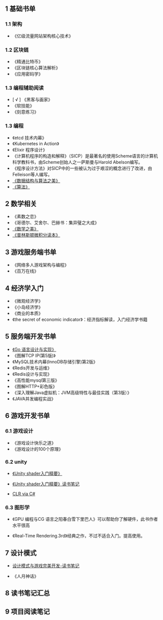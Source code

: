 
## 1 基础书单

### 1.1 架构
* 《亿级流量网站架构核心技术》
### 1.2 区块链
* 《精通比特币》
* 《区块链核心算法解析》
*  《应用密码学》
### 1.3 编程辅助阅读
* [ √ ] 《黑客与画家》
* 《软技能》
* 《刻意练习》
### 1.3 编程
* 《etcd 技术内幕》
* 《Kubernetes in Action》
* 《Elixir 程序设计》
* 《计算机程序的构造和解释》（SICP）是最著名的使用Scheme语言的计算机科学教科书，由Scheme创始人之一萨斯曼与Harold Abelson编写。
* 《程序设计方法》对SICP中的一些被认为过于艰涩的概念进行了改进，由Felleison等人编写。
* [《数据结构与算法之美》](./1.基础书单/王争·数据结构与算法之美.pdf)
* [《算法》](./1.基础书单/搬书匠#1501算法(第4版).2012.中文版)
## 2 数学相关
* 《素数之恋》
* 《哥德尔、艾舍尔、巴赫书：集异璧之大成》
* [《数学之美》](https://github.com/hammercui/books-1/blob/master/%E2%97%8F%E7%A7%91%E2%97%8F%E6%99%AE%E2%97%8F%E7%B3%BB%E2%97%8F%E5%88%97%E2%97%8F/%E6%95%B0%E5%AD%A6%E4%B9%8B%E7%BE%8E.pdf)
* [《普林斯顿微积分读本》](./2.数学/搬书匠-2120-普林斯顿微积分读本(修订版)-2016-中文版)
## 3 游戏服务端书单

* 《网络多人游戏架构与编程》
* 《百万在线》

## 4 经济学入门
* 《微观经济学》
* 《小岛经济学》
* 《商业的本质》
* 《the secret of economic indicator》：经济指标解读，入门经济学书籍

## 5 服务端开发书单

* [《Go 语言设计与实现》](https://draveness.me/golang/)
* 《图解TCP IP(第5版)》
* 《MySQL技术内幕(InnoDB存储引擎)第2版》
* 《Redis开发与运维》
* 《Redis设计与实现》
* 《高性能mysql第三版》
* 《图解HTTP+彩色版》
* 《深入理解Java虚拟机：JVM高级特性与最佳实践（第3版）》
* 《JAVA并发编程实战》
## 6 游戏开发书单
### 6.1 游戏设计
* 《游戏设计快乐之道》
* 《游戏设计的100个原理》
### 6.2 unity
* [《Unity shader入门精要》](/1.Unity+Shader入门精要/Unity+Shader入门精要.pdf)

* [《Unity shader入门精要》读书笔记](/1.Unity+Shader入门精要/读书笔记.md)

*  [CLR via C#]()
### 6.3 图形学
* 《GPU 编程与CG 语言之阳春白雪下里巴人》可以帮助你了解硬件，此书作者水平很高

* 《Real-Time Rendering.3rd》经典之作，不过不适合入门。提高使用。



## 7 设计模式

* [设计模式与游戏完美开发-读书笔记](/3.设计模式与完美开发/读书笔记.md)

* 《人月神话》
## 8 读书笔记汇总

## 9 项目阅读笔记

